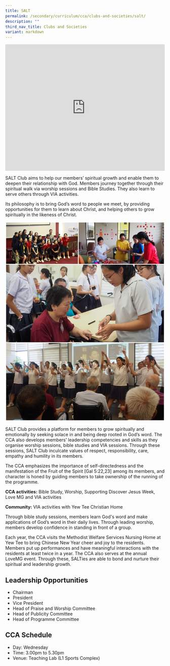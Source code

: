 ```yaml
---
title: SALT
permalink: /secondary/curriculum/cca/clubs-and-societies/salt/
description: ""
third_nav_title: Clubs and Societies
variant: markdown
---
```

<div style="width:100%; height:400px">
  <iframe class="ive_eobj_center" allowfullscreen="" frameborder="0" title="MGS Heritage Video" src="https://www.youtube.com/embed/ueZR3-75_gY" height="100%" width="100%">
  </iframe>
</div>

SALT Club aims to help our members’ spiritual growth and enable them to deepen their relationship with God. Members journey together through their spiritual walk via worship sessions and Bible Studies. They also learn to serve others through VIA activities.

Its philosophy is to bring God’s word to people we meet, by providing opportunities for them to learn about Christ, and helping others to grow spiritually in the likeness of Christ.

![](/images/Sec_cca/salt.jpg)

SALT Club provides a platform for members to grow spiritually and emotionally by seeking solace in and being deep rooted in God’s word. The CCA also develops members’ leadership competencies and skills as they organise worship sessions, bible studies and VIA sessions. Through these sessions, SALT Club inculcate values of respect, responsibility, care, empathy and humility in its members.

  

The CCA emphasizes the importance of self-directedness and the manifestation of the Fruit of the Spirit [Gal 5:22,23] among its members, and character is honed by guiding members to take ownership of the running of the programme.

  

**CCA activities:**&nbsp;Bible Study, Worship, Supporting Discover Jesus Week, Love MG and VIA activities

  

**Community:**&nbsp;VIA activities with Yew Tee Christian Home

Through bible study sessions, members learn God's word and make applications of God’s word in their daily lives. Through leading worship, members develop confidence in standing in front of a group.

Each year, the CCA visits the Methodist Welfare Services Nursing Home at Yew Tee to bring Chinese New Year cheer and joy to the residents. Members put up performances and have meaningful interactions with the residents at least twice in a year. The CCA also serves at the annual LoveMG event. Through these, SALTies are able to bond and nurture their spiritual and leadership growth.

## Leadership Opportunities

* Chairman
* President
* Vice President
* Head of Praise and Worship Committee
* Head of Publicity Committee
* Head of Programme Committee

## CCA Schedule
* Day: Wednesday 
* Time: 3.00pm to 5.30pm 
* Venue: Teaching Lab (L1 Sports Complex) 